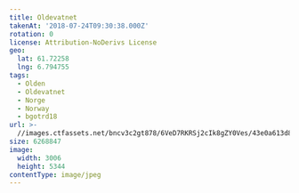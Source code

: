 ```yaml
---
title: Oldevatnet
takenAt: '2018-07-24T09:30:38.000Z'
rotation: 0
license: Attribution-NoDerivs License
geo:
  lat: 61.72258
  lng: 6.794755
tags:
  - Olden
  - Oldevatnet
  - Norge
  - Norway
  - bgotrd18
url: >-
  //images.ctfassets.net/bncv3c2gt878/6VeD7RKRSj2cIk8gZY0Ves/43e0a613d862f163221044b0984477fe/oldevatnet_42955719235_o
size: 6268847
image:
  width: 3006
  height: 5344
contentType: image/jpeg
---
```



